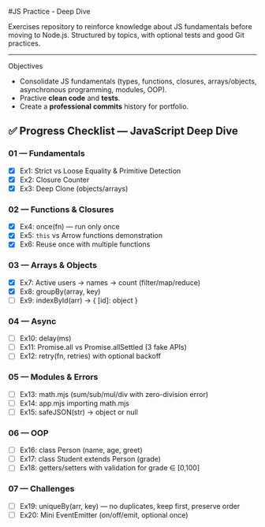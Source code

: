 #JS Practice - Deep Dive

Exercises repository to reinforce knowledge about JS fundamentals before moving to Node.js.
Structured by topics, with optional tests and good Git practices.

--- 

Objectives

- Consolidate JS fundamentals (types, functions, closures, arrays/objects, asynchronous programming, modules, OOP).
- Practive **clean code** and **tests**.
- Create a **professional commits** history for portfolio.

## ✅ Progress Checklist — JavaScript Deep Dive

### 01 — Fundamentals
- [x] Ex1: Strict vs Loose Equality & Primitive Detection
- [x] Ex2: Closure Counter
- [x] Ex3: Deep Clone (objects/arrays)

### 02 — Functions & Closures
- [x] Ex4: once(fn) — run only once
- [x] Ex5: `this` vs Arrow functions demonstration
- [x] Ex6: Reuse once with multiple functions

### 03 — Arrays & Objects
- [x] Ex7: Active users → names → count (filter/map/reduce)
- [x] Ex8: groupBy(array, key)
- [ ] Ex9: indexById(arr) → { [id]: object }

### 04 — Async
- [ ] Ex10: delay(ms)
- [ ] Ex11: Promise.all vs Promise.allSettled (3 fake APIs)
- [ ] Ex12: retry(fn, retries) with optional backoff

### 05 — Modules & Errors
- [ ] Ex13: math.mjs (sum/sub/mul/div with zero-division error)
- [ ] Ex14: app.mjs importing math.mjs
- [ ] Ex15: safeJSON(str) → object or null

### 06 — OOP
- [ ] Ex16: class Person (name, age, greet)
- [ ] Ex17: class Student extends Person (grade)
- [ ] Ex18: getters/setters with validation for grade ∈ [0,100]

### 07 — Challenges
- [ ] Ex19: uniqueBy(arr, key) — no duplicates, keep first, preserve order
- [ ] Ex20: Mini EventEmitter (on/off/emit, optional once)
